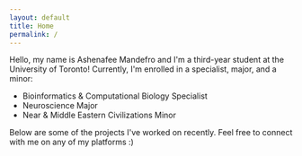 ```yaml
---
layout: default
title: Home
permalink: /
---
```


Hello, my name is Ashenafee Mandefro and I'm a third-year student at the University of Toronto! Currently, I'm enrolled in a specialist, major, and a minor:

- Bioinformatics & Computational Biology Specialist
- Neuroscience Major
- Near & Middle Eastern Civilizations Minor

Below are some of the projects I've worked on recently. Feel free to connect with me on any of my platforms :)
